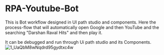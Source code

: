 # RPA-Youtube-Bot
This is Bot workflow designed in UI path studio and components. Here the process-flow that will automatically open Google and then YouTube and the searching "Darshan Raval Hits" and then play it.


It can be debugged and run through Ui path studio and its Components.![1_UaQbM8wNqdrd95gydtxc4w](https://user-images.githubusercontent.com/64792024/120887358-ec86d300-c60f-11eb-99a9-e817bcf8539a.jpeg)
